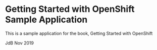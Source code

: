 Getting Started with OpenShift Sample Application
====================

This is a sample application for the book, Getting Started with OpenShift

JdB Nov 2019
